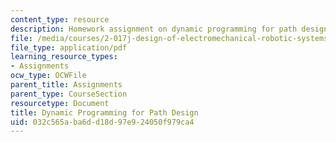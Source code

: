 ```yaml
---
content_type: resource
description: Homework assignment on dynamic programming for path design.
file: /media/courses/2-017j-design-of-electromechanical-robotic-systems-fall-2009/032c565aba6dd18d97e924050f979ca4_MIT2_017JF09_p30.pdf
file_type: application/pdf
learning_resource_types:
- Assignments
ocw_type: OCWFile
parent_title: Assignments
parent_type: CourseSection
resourcetype: Document
title: Dynamic Programming for Path Design
uid: 032c565a-ba6d-d18d-97e9-24050f979ca4
---
```

